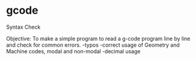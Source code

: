 # gcode
Syntax Check

Objective:
  To make a simple program to read a g-code program line by line and check for common errors.
    -typos
    -correct usage of Geometry and Machine codes, modal and non-modal
    -decimal usage
  
